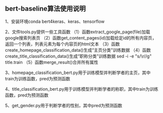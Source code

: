 ## bert-baseline算法使用说明
1、安装环境conda
bert4keras、keras、tensorflow

2、文件tools.py提供一些工具函数
（1）函数extract_google_page(file)加载google搜索列表页
（2）函数get_content_pages(id)加载给定id的所有内容页，返回一个列表，列表元素为每个内容页的html文本
（3）函数create_homepage_classification_data()生成“主页分类”训练数据
（4）函数create_title_classification_data()生成“职称分类”训练数据  sed -i -e "s/\r//g" title.train
（5）函数merge_result()合并所有属性

	
3、homepage_classification_bert.py用于训练模型并判断学者的主页，其中train为训练函数，pred为预测函数

4、title_classification_bert.py用于训练模型并判断学者的称职，其中train为训练函数，pred为预测函数

5、get_gender.py用于判断学者的性别，其中pred为预测函数